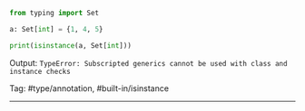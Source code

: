 ```python
from typing import Set

a: Set[int] = {1, 4, 5}

print(isinstance(a, Set[int]))
```
Output: `TypeError: Subscripted generics cannot be used with class and instance checks`

Tag: #type/annotation, #built-in/isinstance

---
